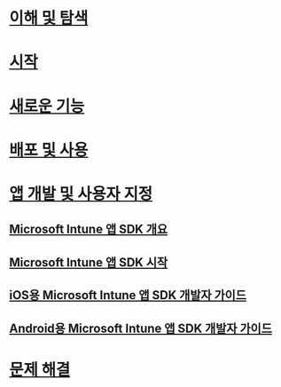 # [이해 및 탐색](/intune/understand-explore/introduction-to-microsoft-intune)
# [시작](/intune/get-started/what-to-know-before-you-start-microsoft-intune)
# [새로운 기능](/intune/whats-new/whats-new-in-microsoft-intune)
# [배포 및 사용](/intune/deploy-use/overview-of-device-and-app-lifecycles-in-microsoft-intune)
# [앱 개발 및 사용자 지정](intune-app-sdk.md)
## [Microsoft Intune 앱 SDK 개요](intune-app-sdk.md)
## [Microsoft Intune 앱 SDK 시작](intune-app-sdk-get-started.md)
## [iOS용 Microsoft Intune 앱 SDK 개발자 가이드](intune-app-sdk-ios.md)
## [Android용 Microsoft Intune 앱 SDK 개발자 가이드](intune-app-sdk-android.md)
# [문제 해결](/intune/troubleshoot/how-to-get-support-for-microsoft-intune)


<!--HONumber=Sep16_HO5-->


